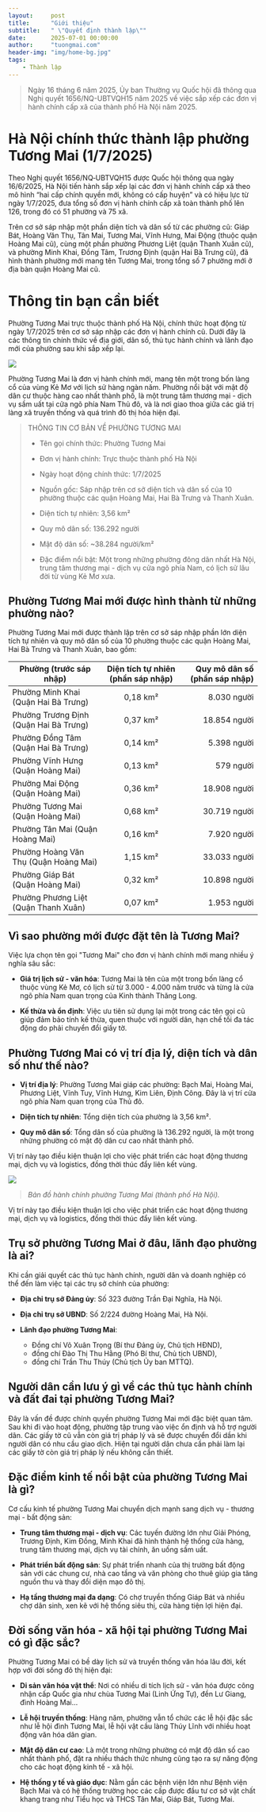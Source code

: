 ```yaml
---
layout:     post
title:      "Giới thiệu"
subtitle:   " \"Quyết định thành lập\""
date:       2025-07-01 00:00:00
author:     "tuongmai.com"
header-img: "img/home-bg.jpg"
tags:
    - Thành lập
---
```


> Ngày 16 tháng 6 năm 2025, Ủy ban Thường vụ Quốc hội đã thông qua Nghị quyết 1656/NQ-UBTVQH15 năm 2025 về việc sắp xếp các đơn vị hành chính cấp xã của thành phố Hà Nội năm 2025.

# Hà Nội chính thức thành lập phường Tương Mai (1/7/2025)

Theo Nghị quyết 1656/NQ‑UBTVQH15 được Quốc hội thông qua ngày 16/6/2025, Hà Nội tiến hành sắp xếp lại các đơn vị hành chính cấp xã theo mô hình “hai cấp chính quyền mới, không có cấp huyện” và có hiệu lực từ ngày 1/7/2025, đưa tổng số đơn vị hành chính cấp xã toàn thành phố lên 126, trong đó có 51 phường và 75 xã.

Trên cơ sở sáp nhập một phần diện tích và dân số từ các phường cũ: Giáp Bát, Hoàng Văn Thụ, Tân Mai, Tương Mai, Vĩnh Hưng, Mai Động (thuộc quận Hoàng Mai cũ), cùng một phần phường Phương Liệt (quận Thanh Xuân cũ), và phường Minh Khai, Đồng Tâm, Trương Định (quận Hai Bà Trưng cũ), đã hình thành phường mới mang tên Tương Mai, trong tổng số 7 phường mới ở địa bàn quận Hoàng Mai cũ.

# Thông tin bạn cần biết

Phường Tương Mai trực thuộc thành phố Hà Nội, chính thức hoạt động từ ngày 1/7/2025 trên cơ sở sáp nhập các đơn vị hành chính cũ. Dưới đây là các thông tin chính thức về địa giới, dân số, thủ tục hành chính và lãnh đạo mới của phường sau khi sắp xếp lại.

![](https://hnstorage.tek4tv.vn/2025/7/4/18/874679982_ban-sao-cua-126-xa-phuong---hanoionline-2.png)

Phường Tương Mai là đơn vị hành chính mới, mang tên một trong bốn làng cổ của vùng Kẻ Mơ với lịch sử hàng ngàn năm. Phường nổi bật với mật độ dân cư thuộc hàng cao nhất thành phố, là một trung tâm thương mại - dịch vụ sầm uất tại cửa ngõ phía Nam Thủ đô, và là nơi giao thoa giữa các giá trị làng xã truyền thống và quá trình đô thị hóa hiện đại.


> THÔNG TIN CƠ BẢN VỀ PHƯỜNG TƯƠNG MAI 
>
> * Tên gọi chính thức: Phường Tương Mai
>
> * Đơn vị hành chính: Trực thuộc thành phố Hà Nội
> 
> * Ngày hoạt động chính thức: 1/7/2025
> 
> * Nguồn gốc: Sáp nhập trên cơ sở diện tích và dân số của 10 phường thuộc các quận Hoàng Mai, Hai Bà Trưng và Thanh Xuân.
> 
> * Diện tích tự nhiên: 3,56 km²
> 
> * Quy mô dân số: 136.292 người
> 
> * Mật độ dân số: ~38.284 người/km²
> 
> * Đặc điểm nổi bật: Một trong những phường đông dân nhất Hà Nội, trung tâm thương mại - dịch vụ cửa ngõ phía Nam, có lịch sử lâu đời từ vùng Kẻ Mơ xưa.
> 


## Phường Tương Mai mới được hình thành từ những phường nào?

Phường Tương Mai mới được thành lập trên cơ sở sáp nhập phần lớn diện tích tự nhiên và quy mô dân số của 10 phường thuộc các quận Hoàng Mai, Hai Bà Trưng và Thanh Xuân, bao gồm:

| Phường (trước sáp nhập)                | Diện tích tự nhiên (phần sáp nhập) | Quy mô dân số (phần sáp nhập) |
| -------------------------------------- |:----------------------------------:| -----------------------------:|
| Phường Minh Khai (Quận Hai Bà Trưng)   | 0,18 km²                           | 8.030 người                   |
| Phường Trương Định (Quận Hai Bà Trưng) | 0,37 km²                           | 18.854 người                  |
| Phường Đồng Tâm (Quận Hai Bà Trưng)    | 0,14 km²                           | 5.398 người                   |
| Phường Vĩnh Hưng (Quận Hoàng Mai)      | 0,13 km²                           | 579 người                     |
| Phường Mai Động (Quận Hoàng Mai)       | 0,36 km²                           | 18.908 người                  |
| Phường Tương Mai (Quận Hoàng Mai)      | 0,68 km²                           | 30.719 người                  |
| Phường Tân Mai (Quận Hoàng Mai)        | 0,16 km²                           | 7.920 người                   |
| Phường Hoàng Văn Thụ (Quận Hoàng Mai)  | 1,15 km²                           | 33.033 người                  |
| Phường Giáp Bát (Quận Hoàng Mai)       | 0,32 km²                           | 10.898 người                  |
| Phường Phương Liệt (Quận Thanh Xuân)   | 0,07 km²                           | 1.953 người                   |

## Vì sao phường mới được đặt tên là Tương Mai?

Việc lựa chọn tên gọi "Tương Mai" cho đơn vị hành chính mới mang nhiều ý nghĩa sâu sắc:

* **Giá trị lịch sử - văn hóa**: Tương Mai là tên của một trong bốn làng cổ thuộc vùng Kẻ Mơ, có lịch sử từ 3.000 - 4.000 năm trước và từng là cửa ngõ phía Nam quan trọng của Kinh thành Thăng Long.

* **Kế thừa và ổn định**: Việc ưu tiên sử dụng lại một trong các tên gọi cũ giúp đảm bảo tính kế thừa, quen thuộc với người dân, hạn chế tối đa tác động do phải chuyển đổi giấy tờ.

## Phường Tương Mai có vị trí địa lý, diện tích và dân số như thế nào?

* **Vị trí địa lý**: Phường Tương Mai giáp các phường: Bạch Mai, Hoàng Mai, Phương Liệt, Vĩnh Tuy, Vĩnh Hưng, Kim Liên, Định Công. Đây là vị trí cửa ngõ phía Nam quan trọng của Thủ đô.

* **Diện tích tự nhiên**: Tổng diện tích của phường là 3,56 km².

* **Quy mô dân số**: Tổng dân số của phường là 136.292 người, là một trong những phường có mật độ dân cư cao nhất thành phố.

Vị trí này tạo điều kiện thuận lợi cho việc phát triển các hoạt động thương mại, dịch vụ và logistics, đồng thời thúc đẩy liên kết vùng.

![](https://cloudcdnvod.tek4tv.vn///2025/7/4/18/487575398_ban-do-phuong-tuong-mai.png)

> *Bản đồ hành chính phường Tương Mai (thành phố Hà Nội).*

Vị trí này tạo điều kiện thuận lợi cho việc phát triển các hoạt động thương mại, dịch vụ và logistics, đồng thời thúc đẩy liên kết vùng.

 

## Trụ sở phường Tương Mai ở đâu, lãnh đạo phường là ai?

Khi cần giải quyết các thủ tục hành chính, người dân và doanh nghiệp có thể đến làm việc tại các trụ sở chính của phường:

* **Địa chỉ trụ sở Đảng ủy**: Số 323 đường Trần Đại Nghĩa, Hà Nội.

* **Địa chỉ trụ sở UBND**: Số 2/224 đường Hoàng Mai, Hà Nội.

* **Lãnh đạo phường Tương Mai**: 
    - Đồng chí Võ Xuân Trọng (Bí thư Đảng ủy, Chủ tịch HĐND), 
    - đồng chí Đào Thị Thu Hằng (Phó Bí thư, Chủ tịch UBND), 
    - đồng chí Trần Thu Thúy (Chủ tịch Ủy ban MTTQ).

## Người dân cần lưu ý gì về các thủ tục hành chính và đất đai tại phường Tương Mai?

Đây là vấn đề được chính quyền phường Tương Mai mới đặc biệt quan tâm. Sau khi đi vào hoạt động, phường tập trung vào việc ổn định và hỗ trợ người dân. Các giấy tờ cũ vẫn còn giá trị pháp lý và sẽ được chuyển đổi dần khi người dân có nhu cầu giao dịch. Hiện tại người dân chưa cần phải làm lại các giấy tờ còn giá trị pháp lý nếu không cần thiết.

## Đặc điểm kinh tế nổi bật của phường Tương Mai là gì?

Cơ cấu kinh tế phường Tương Mai chuyển dịch mạnh sang dịch vụ - thương mại - bất động sản:

* **Trung tâm thương mại - dịch vụ**: Các tuyến đường lớn như Giải Phóng, Trương Định, Kim Đồng, Minh Khai đã hình thành hệ thống cửa hàng, trung tâm thương mại, dịch vụ tài chính, ăn uống sầm uất.

* **Phát triển bất động sản**: Sự phát triển nhanh của thị trường bất động sản với các chung cư, nhà cao tầng và văn phòng cho thuê giúp gia tăng nguồn thu và thay đổi diện mạo đô thị.

* **Hạ tầng thương mại đa dạng**: Có chợ truyền thống Giáp Bát và nhiều chợ dân sinh, xen kẽ với hệ thống siêu thị, cửa hàng tiện lợi hiện đại.

## Đời sống văn hóa - xã hội tại phường Tương Mai có gì đặc sắc?

Phường Tương Mai có bề dày lịch sử và truyền thống văn hóa lâu đời, kết hợp với đời sống đô thị hiện đại:

* **Di sản văn hóa vật thể**: Nơi có nhiều di tích lịch sử - văn hóa được công nhận cấp Quốc gia như chùa Tương Mai (Linh Ứng Tự), đền Lư Giang, đình Hoàng Mai...

* **Lễ hội truyền thống**: Hàng năm, phường vẫn tổ chức các lễ hội đặc sắc như lễ hội đình Tương Mai, lễ hội vật cầu làng Thúy Lĩnh với nhiều hoạt động văn hóa dân gian.

* **Mật độ dân cư cao**: Là một trong những phường có mật độ dân số cao nhất thành phố, đặt ra nhiều thách thức nhưng cũng tạo ra sự năng động cho các hoạt động kinh tế - xã hội.

* **Hệ thống y tế và giáo dục**: Nằm gần các bệnh viện lớn như Bệnh viện Bạch Mai và có hệ thống trường học các cấp được đầu tư cơ sở vật chất khang trang như Tiểu học và THCS Tân Mai, Giáp Bát, Tương Mai.